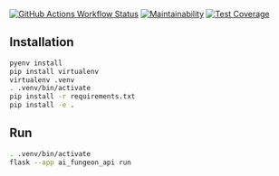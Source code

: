 [![GitHub Actions Workflow Status](https://img.shields.io/github/actions/workflow/status/jacobEAdamson/ai-fungeon-api/ci.yml)](https://github.com/jacobEAdamson/ai-fungeon-api/actions/workflows/ci.yml) [![Maintainability](https://api.codeclimate.com/v1/badges/69f5b55f3fca5fc7c1ae/maintainability)](https://codeclimate.com/github/jacobEAdamson/ai-fungeon-api/maintainability) [![Test Coverage](https://api.codeclimate.com/v1/badges/69f5b55f3fca5fc7c1ae/test_coverage)](https://codeclimate.com/github/jacobEAdamson/ai-fungeon-api/test_coverage)

## Installation

```sh
pyenv install
pip install virtualenv
virtualenv .venv
. .venv/bin/activate
pip install -r requirements.txt
pip install -e .
```

## Run

```sh
. .venv/bin/activate
flask --app ai_fungeon_api run
```
